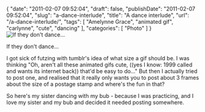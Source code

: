 {
    "date": "2011-02-07 09:52:04",
    "draft": false,
    "publishDate": "2011-02-07 09:52:04",
    "slug": "a-dance-interlude",
    "title": "A dance interlude",
    "url": "\/a-dance-interlude\/",
    "tags": [
        "Amelynne Grace",
        "animated gif",
        "carlynne",
        "cute",
        "dancing"
    ],
    "categories": [
        "Photo"
    ]
}![If they don't
dance...](//turbo.geekorium.com.au/images/Dance-Carly-Ammy.gif)

If they don't dance...

I got sick of futzing with tumblr's idea of what size a gif should be. I
was thinking "Oh, aren't all these animated gifs cute, ((yes I know:
1999 called and wants its internet back)) that'd be easy to do..." But
then I actually tried to post one, and realised that it really only
wants you to post about 3 frames about the size of a postage stamp and
where's the fun in that?

So here's my sister dancing with my bub - because I was practicing, and
I love my sister and my bub and decided it needed posting somewhere.